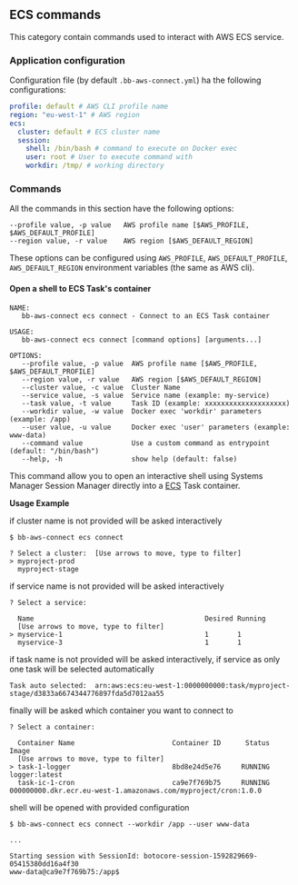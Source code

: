 ## ECS commands

This category contain commands used to interact with AWS ECS service.

### Application configuration

Configuration file (by default `.bb-aws-connect.yml`) ha the following configurations:
```yml
profile: default # AWS CLI profile name
region: "eu-west-1" # AWS region
ecs:
  cluster: default # ECS cluster name
  session:
    shell: /bin/bash # command to execute on Docker exec
    user: root # User to execute command with
    workdir: /tmp/ # working directory
```

### Commands

All the commands in this section have the following options:
```
--profile value, -p value   AWS profile name [$AWS_PROFILE, $AWS_DEFAULT_PROFILE]
--region value, -r value    AWS region [$AWS_DEFAULT_REGION]
```

These options can be configured using `AWS_PROFILE`, `AWS_DEFAULT_PROFILE`, `AWS_DEFAULT_REGION` environment variables (the same as AWS cli).

#### Open a shell to ECS Task's container

```
NAME:
   bb-aws-connect ecs connect - Connect to an ECS Task container

USAGE:
   bb-aws-connect ecs connect [command options] [arguments...]

OPTIONS:
   --profile value, -p value  AWS profile name [$AWS_PROFILE, $AWS_DEFAULT_PROFILE]
   --region value, -r value   AWS region [$AWS_DEFAULT_REGION]
   --cluster value, -c value  Cluster Name
   --service value, -s value  Service name (example: my-service)
   --task value, -t value     Task ID (example: xxxxxxxxxxxxxxxxxxxx)
   --workdir value, -w value  Docker exec 'workdir' parameters (example: /app)
   --user value, -u value     Docker exec 'user' parameters (example: www-data)
   --command value            Use a custom command as entrypoint (default: "/bin/bash")
   --help, -h                 show help (default: false)
```

This command allow you to open an interactive shell using Systems Manager Session Manager directly into a [ECS](https://docs.aws.amazon.com/AmazonECS/latest/developerguide/Welcome.html) Task container.

**Usage Example**

if cluster name is not provided will be asked interactively
```
$ bb-aws-connect ecs connect

? Select a cluster:  [Use arrows to move, type to filter]
> myproject-prod
  myproject-stage
```

if service name is not provided will be asked interactively
```
? Select a service: 

  Name                                          Desired Running
  [Use arrows to move, type to filter]
> myservice-1                                   1       1     
  myservice-3                                   1       1     
```

if task name is not provided will be asked interactively, if service as only one task will be selected automatically
```
Task auto selected:  arn:aws:ecs:eu-west-1:0000000000:task/myproject-stage/d3833a6674344776897fda5d7012aa55
```

finally will be asked which container you want to connect to
```
? Select a container: 

  Container Name                        Container ID      Status        Image
  [Use arrows to move, type to filter]
> task-1-logger                         8bd8e24d5e76     RUNNING        logger:latest
  task-ic-1-cron                        ca9e7f769b75     RUNNING        000000000.dkr.ecr.eu-west-1.amazonaws.com/myproject/cron:1.0.0
```

shell will be opened with provided configuration
```
$ bb-aws-connect ecs connect --workdir /app --user www-data

...

Starting session with SessionId: botocore-session-1592829669-05415380dd16a4f30
www-data@ca9e7f769b75:/app$ 
```
